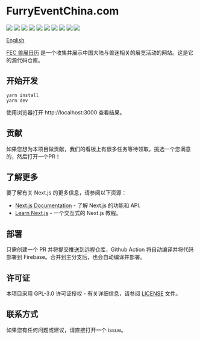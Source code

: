 # FurryEventChina.com

![](https://img.shields.io/badge/Next.js-black.svg?style=flat-square&logo=next.js)
![](https://img.shields.io/badge/React-blue.svg?style=flat-square&logo=react)
![](https://img.shields.io/badge/Sentry-purple.svg?style=flat-square&logo=sentry)
![](https://img.shields.io/badge/Umami-orange.svg?style=flat-square&logo=umami)
![](https://img.shields.io/badge/Google%20Analytics%205-blue.svg?style=flat-square&logo=google-analytics)
![](https://img.shields.io/badge/Xata-blue.svg?style=flat-square&logo=xata)
![](https://img.shields.io/badge/Firebase-yellow.svg?style=flat-square&logo=firebase)
![](https://img.shields.io/badge/Cloudflare%20R2-blue.svg?style=flat-square&logo=cloudflare)
![](https://img.shields.io/badge/Cloudflare%20Worker-blue.svg?style=flat-square&logo=cloudflare)
![](https://img.shields.io/badge/CloudFront-orange.svg?style=flat-square&logo=amazon-aws)

[English](./README.md)

[FEC 兽展日历](https://www.furryeventchina.com) 是一个收集并展示中国大陆与兽迷相关的展览活动的网站。这是它的源代码仓库。

## 开始开发

```
yarn install
yarn dev
```
使用浏览器打开 http://localhost:3000 查看结果。

## 贡献
如果您想为本项目做贡献，我们的看板上有很多任务等待领取，挑选一个您满意的，然后打开一个PR！

## 了解更多
要了解有关 Next.js 的更多信息，请参阅以下资源：

- [Next.js Documentation](https://nextjs.org/docs) - 了解 Next.js 的功能和 API.
- [Learn Next.js](https://nextjs.org/learn) -  一个交互式的 Next.js 教程。

## 部署
只需创建一个 PR 并将提交推送到远程仓库，Github Action 将自动编译并将代码部署到 Firebase。合并到主分支后，也会自动编译并部署。

## 许可证
本项目采用 GPL-3.0 许可证授权 - 有关详细信息，请参阅 [LICENSE](LICENSE) 文件。

## 联系方式
如果您有任何问题或建议，请直接打开一个 issue。